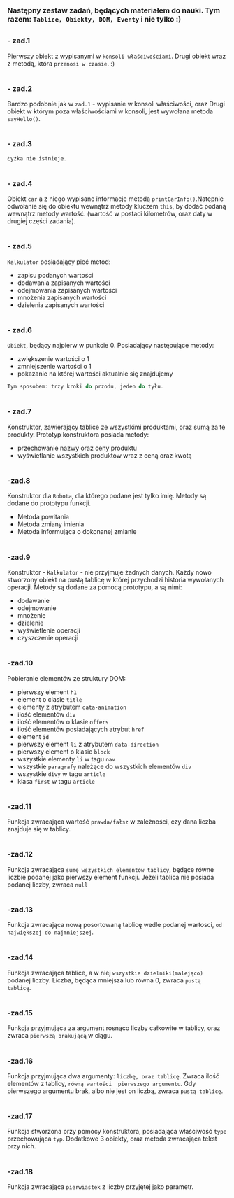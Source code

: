 ### Następny zestaw zadań, będących materiałem do nauki. Tym razem: `Tablice, Obiekty, DOM, Eventy` i nie tylko :)
##

### - zad.1
Pierwszy obiekt z wypisanymi w `konsoli właściwościami`.
Drugi obiekt wraz z metodą, która `przenosi w czasie`. :)
#
### - zad.2
Bardzo podobnie jak w `zad.1` - wypisanie w konsoli właściwości, oraz Drugi obiekt w którym poza właściwościami 
w konsoli, jest wywołana metoda `sayHello()`.
#
### - zad.3
```JavaScript
Łyżka nie istnieje.
```
#
### - zad.4
Obiekt `car` a z niego wypisane informacje metodą `printCarInfo()`.Natępnie odwołanie się do obiektu wewnątrz metody 
kluczem `this`, by dodać podaną wewnątrz metody wartość. (wartość w postaci kilometrów, oraz daty w drugiej części zadania).
#
### - zad.5
`Kalkulator` posiadający pieć metod: 
- zapisu podanych wartości
- dodawania zapisanych wartości
- odejmowania zapisanych wartości
- mnożenia zapisanych wartości
- dzielenia zapisanych wartości
#
### - zad.6
`Obiekt`, będący najpierw w punkcie 0. Posiadający następujące metody:
- zwiększenie wartości o 1
- zmniejszenie wartości o 1
- pokazanie na której wartości aktualnie się znajdujemy
```JavaScript
Tym sposobem: trzy kroki do przodu, jeden do tyłu.
```

#
### - zad.7
Konstruktor, zawierający tablice ze wszystkimi produktami, oraz sumą za te produkty.
Prototyp konstruktora posiada metody:
 - przechowanie nazwy oraz ceny produktu
 - wyświetlanie wszystkich produktów wraz z ceną oraz kwotą
#
### -zad.8
Konstruktor dla `Robota`, dla którego podane jest tylko imię. Metody są dodane do prototypu funkcji.
 - Metoda powitania
 - Metoda zmiany imienia
 - Metoda informująca o dokonanej zmianie
#
### -zad.9
Konstruktor - `Kalkulator` - nie przyjmuje żadnych danych. Każdy nowo stworzony obiekt na pustą tablicę w której 
przychodzi historia wywołanych operacji. Metody są dodane za pomocą prototypu, a są nimi:
 - dodawanie
 - odejmowanie
 - mnożenie
 - dzielenie 
 - wyświetlenie operacji
 - czyszczenie operacji
#
### -zad.10
Pobieranie elementów ze struktury DOM:
  - pierwszy element `h1`
  - element o clasie `title`
  - elementy z atrybutem `data-animation`
  - ilość elementów `div`
  - ilość elementów o klasie `offers`
  - ilość elementów posiadających atrybut `href`
  - element `id`
  - pierwszy element `li` z atrybutem `data-direction`
  - pierwszy element o klasie `block`
  - wszystkie elementy `li` w tagu `nav`
  - wszystkie `paragrafy` należące do wszystkich elementów `div`
  - wszystkie `divy` w tagu `article`
  - klasa `first` w tagu `article`
#
### -zad.11
Funkcja zwracająca wartość `prawda/fałsz` w zależności, czy dana liczba znajduje się w tablicy.
#
### -zad.12
Funkcja zwracająca `sumę wszystkich elementów tablicy`, będące równe liczbie podanej jako pierwszy element funkcji.
Jeżeli tablica nie posiada podanej liczby, zwraca `null`
#
### -zad.13
Funkcja zwracająca nową posortowaną tablicę wedle podanej wartosci, `od największej do najmniejszej`.
#
### -zad.14
Funkcja zwracająca tablice, a w niej `wszystkie dzielniki(malejąco)` podanej liczby. Liczba, będąca mniejsza lub równa 0,
zwraca `pustą tablicę`.
#
### -zad.15
Funkcja przyjmująca za argument rosnąco liczby całkowite w tablicy, oraz zwraca `pierwszą brakującą` w ciągu.
#
### -zad.16
Funkcja przyjmująca dwa argumenty: `liczbę, oraz tablicę`. Zwraca ilość elementów z tablicy, `równą wartości 
pierwszego argumentu`. Gdy pierwszego argumentu brak, albo nie jest on liczbą, zwraca `pustą tablicę`.
#
### -zad.17
Funkcja stworzona przy pomocy konstruktora, posiadająca właściwość `type` przechowująca `typ`. Dodatkowe 3 obiekty, 
oraz metoda zwracająca tekst przy nich.
#
### -zad.18
Funkcja zwracająca `pierwiastek` z liczby przyjętej jako parametr.